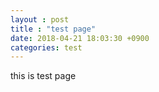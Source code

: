 ```yaml
---
layout : post
title : "test page"
date: 2018-04-21 18:03:30 +0900
categories: test
---
```


this is test page